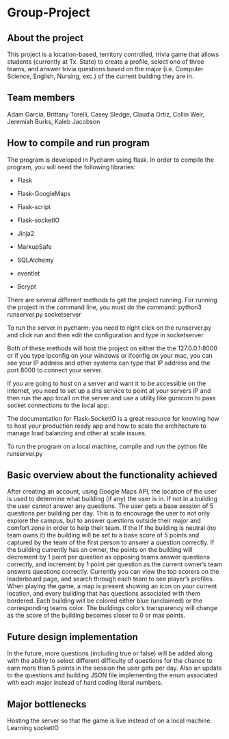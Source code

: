 # Group-Project
##	About the project

This project is a location-based, territory controlled, trivia game that allows students (currently at Tx. State) to create a profile, select one of three teams, and answer trivia questions based on the major (i.e. Computer Science, English, Nursing, exc.) of the current building they are in. 

##	Team members

Adam Garcia, Brittany Torelli, Casey Sledge, Claudia Ortiz, Collin Weir, Jeremiah Burks, Kaleb Jacobson

##	How to compile and run program

The program is developed in Pycharm using flask. In order to compile the program, you will need the following libraries: 

  * Flask
  
  * Flask-GoogleMaps
  
  * Flask-script
  
  * Flask-socketIO
  
  * Jinja2
  
  * MarkupSafe
  
  * SQLAlchemy
  
  * eventlet
  
  * Bcrypt
  
There are several different methods to get the project running. For running the project in the command line, you must do the command:
  python3 runserver.py socketserver 
 
To run the server in pycharm:
 you need to right click on the runserver.py and click run and then edit the configuration and type in socketserver 
 
Both of these methods will host the project on either the the 127.0.0.1:8000 or if you type ipconfig on your windows or ifconfig on your mac, you can see your IP address and other systems can type that IP address and the port 8000 to connect your server.

If you are going to host on a server and want it to be accessible on the internet, you need to set up a dns service to point at your servers IP and then run the app locall on the server and use a utility like gunicorn to pass socket connections to the local app.
 
 The documentation for Flask-SocketIO is a great resource for knowing how to host your production ready app and how to scale the architecture to manage load balancing and other at scale issues.
  
To run the program on a local machine, compile and run the python file runserver.py

##	Basic overview about the functionality achieved

After creating an account, using Google Maps API, the location of the user is used to determine what building (if any) the user is in. If not in a building the user cannot answer any questions. The user gets a base session of 5 questions per building per day. This is to encourage the user to not only explore the campus, but to answer questions outside their major and comfort zone in order to help their team. If the If the building is neutral (no team owns it) the building will be set to a base score of 5 points and captured by the team of the first person to answer a question correctly. If the building currently has an owner, the points on the building will decrement by 1 point per question as opposing teams answer questions correctly, and increment by 1 point per question as the current owner’s team answers questions correctly. Currently you can view the top scorers on the leaderboard page, and search through each team to see player’s profiles. When playing the game, a map is present showing an icon on your current location, and every building that has questions associated with them bordered. Each building will be colored either blue (unclaimed) or the corresponding teams color. The buildings color’s transparency will change as the score of the building becomes closer to 0 or max points.

##	Future design implementation

In the future, more questions (including true or false) will be added along with the ability to select different difficulty of questions for the chance to earn more than 5 points in the session the user gets per day. 
Also an update to the questions and building JSON file implementing the enum associated with each major instead of hard coding literal numbers. 

##	Major bottlenecks

Hosting the server so that the game is live instead of on a local machine. 
Learning socketIO

